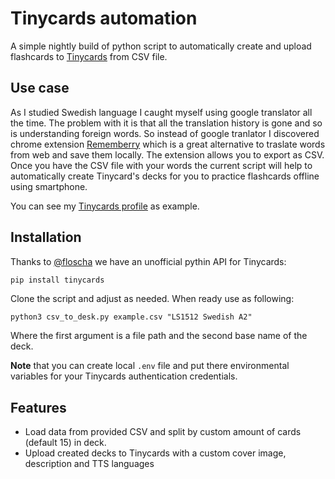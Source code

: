 # Tinycards automation
A simple nightly build of python script to automatically create and upload flashcards to [Tinycards](https://tinycards.duolingo.com/) from CSV file.

## Use case
As I studied Swedish language I caught myself using google translator all the time. The problem with it is that all the translation history is gone and so is understanding foreign words. So instead of google tranlator I discovered chrome extension [Rememberry](https://chrome.google.com/webstore/detail/rememberry-translate-and/dipiagiiohfljcicegpgffpbnjmgjcnf?hl=en-GB) which is a great alternative to traslate words from web and save them locally. The extension allows you to export as CSV. Once you have the CSV file with your words the current script will help to automatically create Tinycard's decks for you to practice flashcards offline using smartphone.

You can see my [Tinycards profile](https://tiny.cards/users/leikoilja) as example.

## Installation
Thanks to [@floscha](https://github.com/floscha) we have an unofficial pythin API for Tinycards:

```python
pip install tinycards
```

Clone the script and adjust as needed. 
When ready use as following:
```shell
python3 csv_to_desk.py example.csv "LS1512 Swedish A2"
```
Where the first argument is a file path and the second base name of the deck. 

**Note** that you can create local `.env` file and put there environmental variables for your Tinycards authentication credentials.

## Features
- Load data from provided CSV and split by custom amount of cards (default 15) in deck.
- Upload created decks to Tinycards with a custom cover image, description and TTS languages
